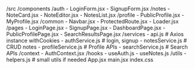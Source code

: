 /src
  /components
    /auth
      - LoginForm.jsx
      - SignupForm.jsx
    /notes
      - NoteCard.jsx
      - NoteEditor.jsx
      - NotesList.jsx
    /profile
      - PublicProfile.jsx
      - MyProfile.jsx
    /common
      - Navbar.jsx
      - ProtectedRoute.jsx
      - Loader.jsx
  /pages
    - LoginPage.jsx
    - SignupPage.jsx
    - DashboardPage.jsx
    - PublicProfilePage.jsx
    - SearchResultsPage.jsx
  /services
    - api.js            # Axios instance withCookies
    - authService.js    # login, signup
    - notesService.js   # CRUD notes
    - profileService.js # Profile APIs
    - searchService.js  # Search APIs
  /context
    - AuthContext.jsx
  /hooks
    - useAuth.js
    - useNotes.js
  /utils
    - helpers.js        # small utils if needed
  App.jsx
  main.jsx
  index.css
